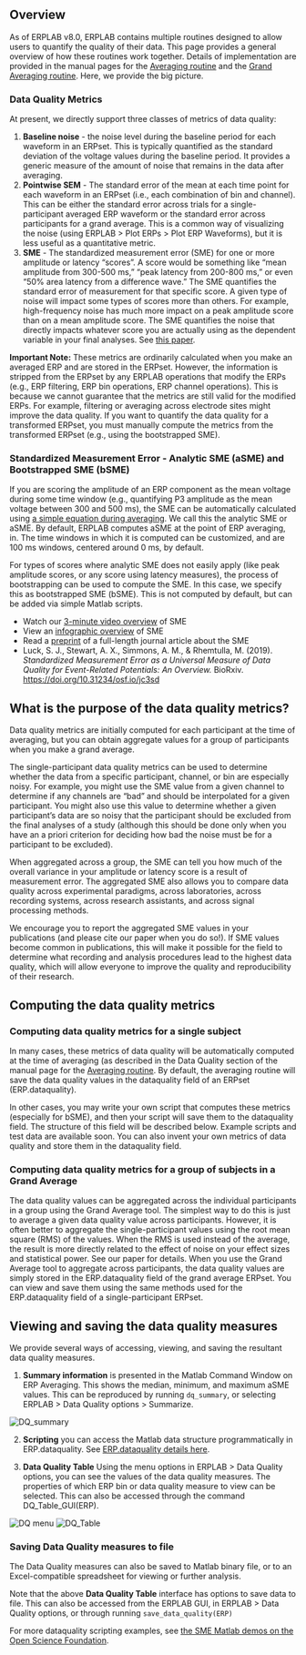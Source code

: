 ## Overview
As of ERPLAB v8.0, ERPLAB contains multiple routines designed to allow users to quantify the quality of their data. This page provides a general overview of how these routines work together. Details of implementation are provided in the manual pages for the [Averaging routine](https://github.com/lucklab/erplab/wiki/Computing-Averaged-ERPs#data-quality-measures) and the [Grand Averaging routine](https://github.com/lucklab/erplab/wiki/Averaging-Across-ERPSETS-(Creating-Grand-Averages)#grand-average-data-quality). Here, we provide the big picture.

### Data Quality Metrics
At present, we directly support three classes of metrics of data quality:
1. **Baseline noise** - the noise level during the baseline period for each waveform in an ERPset. This is typically quantified as the standard deviation of the voltage values during the baseline period. It provides a generic measure of the amount of noise that remains in the data after averaging.
2. **Pointwise SEM** - The standard error of the mean at each time point for each waveform in an ERPset (i.e., each combination of bin and channel). This can be either the standard error across trials for a single-participant averaged ERP waveform or the standard error across participants for a grand average. This is a common way of visualizing the noise (using ERPLAB > Plot ERPs > Plot ERP Waveforms), but it is less useful as a quantitative metric.
3. **SME** - The standardized measurement error (SME) for one or more amplitude or latency “scores”. A score would be something like “mean amplitude from 300-500 ms,” “peak latency from 200-800 ms,” or even “50% area latency from a difference wave.” The SME quantifies the standard error of measurement for that specific score. A given type of noise will impact some types of scores more than others. For example, high-frequency noise has much more impact on a peak amplitude score than on a mean amplitude score. The SME quantifies the noise that directly impacts whatever score you are actually using as the dependent variable in your final analyses. See [this paper](https://doi.org/10.31234/osf.io/jc3sd).

**Important Note:** These metrics are ordinarily calculated when you make an averaged ERP and are stored in the ERPset. However, the information is stripped from the ERPset by any ERPLAB operations that modify the ERPs (e.g., ERP filtering, ERP bin operations, ERP channel operations). This is because we cannot guarantee that the metrics are still valid for the modified ERPs. For example, filtering or averaging across electrode sites might improve the data quality. If you want to quantify the data quality for a transformed ERPset, you must manually compute the metrics from the transformed ERPset (e.g., using the bootstrapped SME).

### Standardized Measurement Error - Analytic SME (aSME) and Bootstrapped SME (bSME)
If you are scoring the amplitude of an ERP component as the mean voltage during some time window (e.g., quantifying P3 amplitude as the mean voltage between 300 and 500 ms), the SME can be automatically calculated using [a simple equation during averaging](https://doi.org/10.31234/osf.io/jc3sd). We call this the analytic SME or aSME. By default, ERPLAB computes aSME at the point of ERP averaging, in. The time windows in which it is computed can be customized, and are 100 ms windows, centered around 0 ms, by default.

For types of scores where analytic SME does not easily apply (like peak amplitude scores, or any score using latency measures), the process of bootstrapping can be used to compute the SME. In this case, we specify this as bootstrapped SME (bSME). This is not computed by default, but can be added via simple Matlab scripts.

* Watch our [3-minute video overview](https://www.youtube.com/watch?v=tEKsx0p53rs) of SME
* View an [infographic overview](https://ucdavis.box.com/s/085wcuusf8y798z7iglva6nhgcjezlix) of SME
* Read a [preprint](https://doi.org/10.31234/osf.io/dwm64) of a full-length journal article about the SME
* Luck, S. J., Stewart, A. X., Simmons, A. M., & Rhemtulla, M. (2019). _Standardized Measurement Error as a Universal Measure of Data Quality for Event-Related Potentials: An Overview._ BioRxiv. https://doi.org/10.31234/osf.io/jc3sd

## What is the purpose of the data quality metrics?
Data quality metrics are initially computed for each participant at the time of averaging, but you can obtain aggregate values for a group of participants when you make a grand average. 

The single-participant data quality metrics can be used to determine whether the data from a specific participant, channel, or bin are especially noisy. For example, you might use the SME value from a given channel to determine if any channels are “bad” and should be interpolated for a given participant. You might also use this value to determine whether a given participant’s data are so noisy that the participant should be excluded from the final analyses of a study (although this should be done only when you have an a priori criterion for deciding how bad the noise must be for a participant to be excluded).

When aggregated across a group, the SME can tell you how much of the overall variance in your amplitude or latency score is a result of measurement error. The aggregated SME also allows you to compare data quality across experimental paradigms, across laboratories, across recording systems, across research assistants, and across signal processing methods.

We encourage you to report the aggregated SME values in your publications (and please cite our paper when you do so!). If SME values become common in publications, this will make it possible for the field to determine what recording and analysis procedures lead to the highest data quality, which will allow everyone to improve the quality and reproducibility of their research.

## Computing the data quality metrics
### Computing data quality metrics for a single subject
In many cases, these metrics of data quality will be automatically computed at the time of averaging (as described in the Data Quality section of the manual page for the [Averaging routine](https://github.com/lucklab/erplab/wiki/Computing-Averaged-ERPs). By default, the averaging routine will save the data quality values in the dataquality field of an ERPset (ERP.dataquality). 

In other cases, you may write your own script that computes these metrics (especially for bSME), and then your script will save them to the dataquality field. The structure of this field will be described below. Example scripts and test data are available soon. You can also invent your own metrics of data quality and store them in the dataquality field.

### Computing data quality metrics for a group of subjects in a Grand Average
The data quality values can be aggregated across the individual participants in a group using the Grand Average tool. The simplest way to do this is just to average a given data quality value across participants. However, it is often better to aggregate the single-participant values using the root mean square (RMS) of the values. When the RMS is used instead of the average, the result is more directly related to the effect of noise on your effect sizes and statistical power. See our paper for details.
When you use the Grand Average tool to aggregate across participants, the data quality values are simply stored in the ERP.dataquality field of the grand average ERPset. You can view and save them using the same methods used for the ERP.dataquality field of a single-participant ERPset.


## Viewing and saving the data quality measures
We provide several ways of accessing, viewing, and saving the resultant data quality measures.
1. **Summary information** is presented in the Matlab Command Window on ERP Averaging. This shows the median, minimum, and maximum aSME values. This can be reproduced by running `dq_summary`, or selecting ERPLAB > Data Quality options > Summarize.

![DQ_summary](https://user-images.githubusercontent.com/5137405/78289219-ab100a80-74d6-11ea-9cd8-b7549aece81c.png)

2. **Scripting** you can access the Matlab data structure programmatically in ERP.dataquality. See [ERP.dataquality details here](https://github.com/lucklab/erplab/wiki/Data-Quality-Measures---advanced).

3. **Data Quality Table** Using the menu options in ERPLAB > Data Quality options, you can see the values of the data quality measures. The properties of which ERP bin or data quality measure to view can be selected. This can also be accessed through the command DQ_Table_GUI(ERP).

![DQ menu](https://user-images.githubusercontent.com/5137405/77691887-e8b6e580-6f62-11ea-9eb7-1ee73effe764.png)
![DQ_Table](https://user-images.githubusercontent.com/5137405/78285997-9da65080-74d5-11ea-90d2-acebb02842c1.png)

### Saving Data Quality measures to file
The Data Quality measures can also be saved to Matlab binary file, or to an Excel-compatible spreadsheet for viewing or further analysis.

Note that the above **Data Quality Table** interface has options to save data to file. This can also be accessed from the ERPLAB GUI, in ERPLAB > Data Quality options, or through running  `save_data_quality(ERP)`

For more dataquality scripting examples, see [the SME Matlab demos on the Open Science Foundation](https://osf.io/a4huc/).
